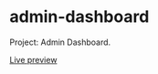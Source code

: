 # admin-dashboard

Project: Admin Dashboard.

[Live preview](https://salocin-95.github.io/admin-dashboard/)
